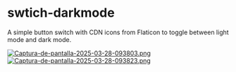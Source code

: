 # swtich-darkmode
A simple button switch with CDN icons from Flaticon to toggle between light mode and dark mode.

[![Captura-de-pantalla-2025-03-28-093803.png](https://i.postimg.cc/mk0zSP12/Captura-de-pantalla-2025-03-28-093803.png)](https://postimg.cc/Lg3896Vr)
[![Captura-de-pantalla-2025-03-28-093823.png](https://i.postimg.cc/c1jnWbky/Captura-de-pantalla-2025-03-28-093823.png)](https://postimg.cc/NL6M7pwp)
